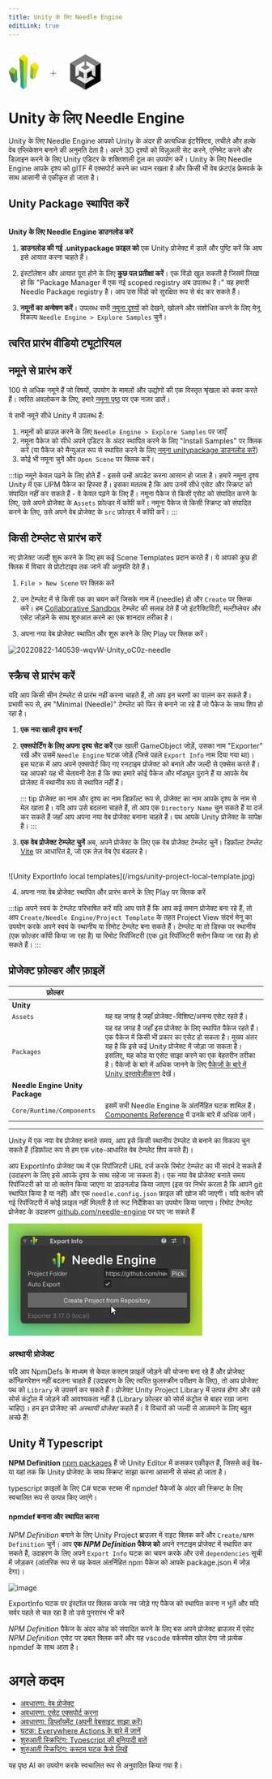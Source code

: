 ```yaml
---
title: Unity के लिए Needle Engine
editLink: true
---
```

<br/>
<div class="centered" style="display: flex;
    align-items: center;
    gap: 20px;
    font-size: 2em;
    font-weight: 100;">
    <img src="/logo.png" style="max-height:70px;" title="Needle Logo" alt="Needle Logo"/> +
  <img src="/imgs/unity-logo.webp" style="max-height:70px;" />
</div>

# Unity के लिए Needle Engine

Unity के लिए Needle Engine आपको Unity के अंदर ही अत्यधिक इंटरैक्टिव, लचीले और हल्के वेब एप्लिकेशन बनाने की अनुमति देता है। अपने 3D दृश्यों को विज़ुअली सेट करने, एनिमेट करने और डिज़ाइन करने के लिए Unity एडिटर के शक्तिशाली टूल का उपयोग करें। Unity के लिए Needle Engine आपके दृश्य को glTF में एक्सपोर्ट करने का ध्यान रखता है और किसी भी वेब फ्रंटएंड फ्रेमवर्क के साथ आसानी से एकीकृत हो जाता है।


## Unity Package स्थापित करें


<NoDownloadYet>
  <br/>
  <needle-button
    event_goal="download_unity"
    event_position="getting_started"
    large
    href="https://engine.needle.tools/downloads/unity?utm_source=needle_docs&utm_content=getting_started"
    same_tab
    next_url="/docs/unity/"
    >
    <strong>Unity के लिए Needle Engine डाउनलोड करें</strong>
  </needle-button>
</NoDownloadYet>

<!-- [Mirror](https://package-installer.glitch.me/v1/installer/needle/com.needle.engine-exporter?registry=https://packages.needle.tools&scope=com.needle&scope=org.khronos)    -->

1. **डाउनलोड की गई .unitypackage फ़ाइल को** एक Unity प्रोजेक्ट में डालें और पुष्टि करें कि आप इसे आयात करना चाहते हैं।

2. इंस्टॉलेशन और आयात पूरा होने के लिए **कुछ पल प्रतीक्षा करें**। एक विंडो खुल सकती है जिसमें लिखा हो कि "Package Manager में एक नई scoped registry अब उपलब्ध है।" यह हमारी Needle Package registry है। आप उस विंडो को सुरक्षित रूप से बंद कर सकते हैं।
3. **नमूनों का अन्वेषण करें**।
  उपलब्ध सभी [नमूना दृश्यों](https://engine.needle.tools/samples) को देखने, खोलने और संशोधित करने के लिए मेनू विकल्प `Needle Engine > Explore Samples` चुनें।

## त्वरित प्रारंभ वीडियो ट्यूटोरियल

<video-embed src="https://www.youtube.com/watch?v=3dB-d1Jo_Mk" limit_height />

## नमूने से प्रारंभ करें

100 से अधिक नमूने हैं जो विषयों, उपयोग के मामलों और उद्योगों की एक विस्तृत श्रृंखला को कवर करते हैं।
त्वरित अवलोकन के लिए, हमारे [नमूना पृष्ठ](https://engine.needle.tools/samples/) पर एक नज़र डालें।

ये सभी नमूने सीधे Unity में उपलब्ध हैं:
1. नमूनों को ब्राउज़ करने के लिए `Needle Engine > Explore Samples` पर जाएँ
2. नमूना पैकेज को सीधे अपने एडिटर के अंदर स्थापित करने के लिए "Install Samples" पर क्लिक करें (या पैकेज को मैन्युअल रूप से स्थापित करने के लिए [नमूना unitypackage डाउनलोड करें](http://engine.needle.tools/downloads/unity/samples))
3. कोई भी नमूना चुनें और `Open Scene` पर क्लिक करें।

:::tip नमूने केवल पढ़ने के लिए होते हैं - इससे उन्हें अपडेट करना आसान हो जाता है।
हमारे नमूना दृश्य Unity में एक UPM पैकेज का हिस्सा हैं। इसका मतलब है कि आप उनमें सीधे एसेट और स्क्रिप्ट को संपादित नहीं कर सकते हैं - वे केवल पढ़ने के लिए हैं। नमूना पैकेज से किसी एसेट को संपादित करने के लिए, उसे अपने प्रोजेक्ट के `Assets` फ़ोल्डर में कॉपी करें। नमूना पैकेज से किसी स्क्रिप्ट को संपादित करने के लिए, उसे अपने वेब प्रोजेक्ट के `src` फ़ोल्डर में कॉपी करें।
:::

## किसी टेम्प्लेट से प्रारंभ करें

नए प्रोजेक्ट जल्दी शुरू करने के लिए हम कई Scene Templates प्रदान करते हैं।
ये आपको कुछ ही क्लिक में विचार से प्रोटोटाइप तक जाने की अनुमति देते हैं।

1. `File > New Scene` पर क्लिक करें

2. उन टेम्प्लेट में से किसी एक का चयन करें जिसके नाम में (needle) हो और `Create` पर क्लिक करें।
   हम [Collaborative Sandbox](https://engine.needle.tools/samples/collaborative-sandbox) टेम्प्लेट की सलाह देते हैं जो इंटरैक्टिविटी, मल्टीप्लेयर और एसेट जोड़ने के साथ शुरुआत करने का एक शानदार तरीका है।
3. अपना नया वेब प्रोजेक्ट स्थापित और शुरू करने के लिए Play पर क्लिक करें।

![20220822-140539-wqvW-Unity_oC0z-needle](https://user-images.githubusercontent.com/2693840/185917275-a147cd90-d515-4086-950d-78358185b1ef.png)


## स्क्रैच से प्रारंभ करें

यदि आप किसी सीन टेम्प्लेट से प्रारंभ नहीं करना चाहते हैं, तो आप इन चरणों का पालन कर सकते हैं।
प्रभावी रूप से, हम "Minimal (Needle)" टेम्प्लेट को फिर से बनाने जा रहे हैं जो पैकेज के साथ शिप हो रहा है।

1. **एक नया खाली दृश्य बनाएँ**

2. **एक्सपोर्टिंग के लिए अपना दृश्य सेट करें**
  एक खाली GameObject जोड़ें, उसका नाम "Exporter" रखें और उसमें `Needle Engine` घटक जोड़ें (जिसे पहले `Export Info` नाम दिया गया था)।
  इस घटक में आप अपने एक्सपोर्ट किए गए रनटाइम प्रोजेक्ट को बनाते और जल्दी से एक्सेस करते हैं।
  यह आपको यह भी चेतावनी देता है कि क्या हमारे कोई पैकेज और मॉड्यूल पुराने हैं या आपके वेब प्रोजेक्ट में स्थानीय रूप से स्थापित नहीं हैं।

    ::: tip प्रोजेक्ट का नाम और दृश्य का नाम
    डिफ़ॉल्ट रूप से, प्रोजेक्ट का नाम आपके दृश्य के नाम से मेल खाता है। यदि आप उसे बदलना चाहते हैं, तो आप एक ``Directory Name`` चुन सकते हैं या दर्ज कर सकते हैं जहाँ आप अपना नया वेब प्रोजेक्ट बनाना चाहते हैं। पथ आपके Unity प्रोजेक्ट के सापेक्ष है।
    :::

3. **एक वेब प्रोजेक्ट टेम्प्लेट चुनें**
  अब, अपने प्रोजेक्ट के लिए एक वेब प्रोजेक्ट टेम्प्लेट चुनें। डिफ़ॉल्ट टेम्प्लेट [Vite](https://vitejs.dev/) पर आधारित है, जो एक तेज़ वेब ऐप बंडलर है।
  <br/>
    ![Unity ExportInfo local templates](/imgs/unity-project-local-template.jpg)


4. अपना नया वेब प्रोजेक्ट स्थापित और प्रारंभ करने के लिए Play पर क्लिक करें


:::tip अपने स्वयं के टेम्प्लेट परिभाषित करें
यदि आप पाते हैं कि आप कई समान प्रोजेक्ट बना रहे हैं, तो आप `Create/Needle Engine/Project Template` के तहत Project View संदर्भ मेनू का उपयोग करके अपने स्वयं के स्थानीय या रिमोट टेम्प्लेट बना सकते हैं। टेम्प्लेट या तो डिस्क पर स्थानीय (एक फ़ोल्डर कॉपी किया जा रहा है) या रिमोट रिपॉजिटरी (एक git रिपॉजिटरी क्लोन किया जा रहा है) हो सकते हैं।
:::

## प्रोजेक्ट फ़ोल्डर और फ़ाइलें


| फ़ोल्डर | |
| --- | --- |
| **Unity** | |
| `Assets` | यह वह जगह है जहाँ प्रोजेक्ट-विशिष्ट/अनन्य एसेट रहते हैं। |
| `Packages` | यह वह जगह है जहाँ इस प्रोजेक्ट के लिए स्थापित पैकेज रहते हैं। एक पैकेज में किसी भी प्रकार का एसेट हो सकता है। मुख्य अंतर यह है कि इसे कई Unity प्रोजेक्ट में जोड़ा जा सकता है। इसलिए, यह कोड या एसेट साझा करने का एक बेहतरीन तरीका है। पैकेजों के बारे में अधिक जानने के लिए [पैकेजों के बारे में Unity दस्तावेज़ीकरण](https://docs.unity3d.com/Manual/PackagesList.html) देखें।
| **Needle Engine Unity Package** | |
| ``Core/Runtime/Components`` | इसमें सभी Needle Engine के अंतर्निहित घटक शामिल हैं। [Components Reference](./../component-reference.md) में उनके बारे में अधिक जानें। |

-----

Unity में एक नया वेब प्रोजेक्ट बनाते समय, आप इसे किसी स्थानीय टेम्प्लेट से बनाने का विकल्प चुन सकते हैं (डिफ़ॉल्ट रूप से हम एक vite-आधारित वेब टेम्प्लेट शिप करते हैं)।

आप ExportInfo प्रोजेक्ट पथ में एक रिपॉजिटरी URL दर्ज करके रिमोट टेम्प्लेट का भी संदर्भ दे सकते हैं (उदाहरण के लिए इसे आपके दृश्य के साथ सहेजा जा सकता है)। एक नया वेब प्रोजेक्ट बनाते समय रिपॉजिटरी को या तो क्लोन किया जाएगा या डाउनलोड किया जाएगा (इस पर निर्भर करता है कि आपने git स्थापित किया है या नहीं) और एक `needle.config.json` फ़ाइल की खोज की जाएगी। यदि क्लोन की गई रिपॉजिटरी में कोई फ़ाइल नहीं मिलती है तो रूट निर्देशिका का उपयोग किया जाएगा। रिमोट टेम्प्लेट प्रोजेक्ट के उदाहरण [github.com/needle-engine](https://github.com/needle-engine) पर पाए जा सकते हैं

![Unity ExportInfo local templates](/imgs/unity-project-remote-template.jpg)

### अस्थायी प्रोजेक्ट

यदि आप NpmDefs के माध्यम से केवल कस्टम फ़ाइलें जोड़ने की योजना बना रहे हैं और प्रोजेक्ट कॉन्फ़िगरेशन नहीं बदलना चाहते हैं (उदाहरण के लिए त्वरित फुलस्क्रीन परीक्षण के लिए), तो आप प्रोजेक्ट पथ को `Library` से उपसर्ग कर सकते हैं। प्रोजेक्ट Unity Project Library में उत्पन्न होगा और उसे सोर्स कंट्रोल में जोड़ने की आवश्यकता नहीं है (Library फ़ोल्डर को सोर्स कंट्रोल से बाहर रखा जाना चाहिए)। हम इन प्रोजेक्ट को _अस्थायी प्रोजेक्ट_ कहते हैं। वे विचारों को जल्दी से आज़माने के लिए बहुत अच्छे हैं!


## Unity में Typescript

**NPM Definition** [npm packages](https://docs.npmjs.com/about-packages-and-modules) हैं जो Unity Editor में कसकर एकीकृत हैं, जिससे कई वेब- या यहां तक ​​कि Unity प्रोजेक्ट के साथ स्क्रिप्ट साझा करना आसानी से संभव हो जाता है।

typescript फ़ाइलों के लिए C# घटक स्टब्स भी npmdef पैकेजों के अंदर की स्क्रिप्ट के लिए स्वचालित रूप से उत्पन्न किए जाएंगे।

#### npmdef बनाना और स्थापित करना
*NPM Definition* बनाने के लिए Unity Project ब्राउज़र में राइट क्लिक करें और ``Create/NPM Definition`` चुनें।
आप **एक *NPM Definition* पैकेज को** अपने रनटाइम प्रोजेक्ट में स्थापित कर सकते हैं, उदाहरण के लिए अपने ``Export Info`` घटक का चयन करके और उसे ``dependencies`` सूची में जोड़कर (आंतरिक रूप से यह केवल अंतर्निहित npm पैकेज को आपके package.json में जोड़ देगा)।

![image](https://user-images.githubusercontent.com/5083203/170374130-d0e32516-a1d4-4903-97c2-7ec9fa0b17d4.png)

ExportInfo घटक पर इंस्टॉल पर क्लिक करके नव जोड़े गए पैकेज को स्थापित करना न भूलें और यदि सर्वर पहले से चल रहा है तो उसे पुनरारंभ भी करें

*NPM Definition* पैकेज के अंदर कोड को संपादित करने के लिए बस अपने प्रोजेक्ट ब्राउज़र में एसेट *NPM Definition* एसेट पर डबल क्लिक करें और यह vscode वर्कस्पेस खोल देगा जो प्रत्येक npmdef के साथ आता है।


# अगले कदम

- [अवधारणा: वेब प्रोजेक्ट](../project-structure.md)
- [अवधारणा: एसेट एक्सपोर्ट करना](../export.md)
- [अवधारणा: डिप्लॉयमेंट (अपनी वेबसाइट साझा करें)](../deployment.md)
- [घटक: Everywhere Actions के बारे में जानें](../everywhere-actions.md)
- [शुरुआती स्क्रिप्टिंग: Typescript की बुनियादी बातें](../getting-started/typescript-essentials.md)
- [शुरुआती स्क्रिप्टिंग: कस्टम घटक कैसे लिखें](../scripting.md)


यह पृष्ठ AI का उपयोग करके स्वचालित रूप से अनुवादित किया गया है।